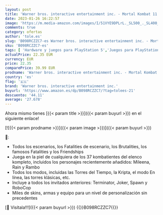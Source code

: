 ```yaml
---
layout: post
title: 'Warner bros. interactive entertainment inc. - Mortal Kombat 11 - Ultimate Edition  Includes Kombat Pack 1 & 2 + Aftermath Expansion  Ps5'
date: 2023-01-26 16:22:57
image: 'https://m.media-amazon.com/images/I/51VYE9DPLrL._SL500_._SL400_.jpg'
comments: true
category: ofertas
author: 'tole.es'
slug: 'B098RCZZC7-es Warner bros. interactive entertainment inc. - Mortal...'
sku: 'B098RCZZC7-es'
tags: [ 'Hardware y juegos para PlayStation 5','Juegos para PlayStation 5','Videojuegos','ps5','warner bros. interactive entertainment inc.','🇪🇸', ]
actualPrice: 22.35 EUR
currency: EUR
price: 22.35
comparePrice: 39.99 EUR
prodname: 'Warner bros. interactive entertainment inc. - Mortal Kombat 11 - Ultimate Edition  Includes Kombat Pack 1 & 2 + Aftermath Expansion  Ps5'
country: 'es'
flag: '🇪🇸'
brand: 'Warner bros. interactive entertainment inc.'
buyurl: 'https://www.amazon.es/dp/B098RCZZC7/?tag=tolees-21'
descuento: '44.11'
average: '27.678'
---
```


Ahora mismo tienes [{{< param title >}}]({{< param buyurl >}}) en el siguiente enlace!

[![{{< param prodname >}}]({{< param image >}})]({{< param buyurl >}})

🔎:

- Todos los escenarios, los Fatalities de escenario, los Brutalities, los famosos Fatalities y los Friendships
- Juega en la piel de cualquiera de los 37 kombatientes del elenco kompleto, incluidos los personajes recientemente añadidos: Mileena, Rain y Rambo
- Todos los modos, incluidas las Torres del Tiempo, la Kripta, el modo En línea, las torres klásicas, etc.
- Incluye a todos los invitados anteriores: Terminator, Joker, Spawn y RoboCop
- Miles de skins, armas y equipo para un nivel de personalización sin precedentes

[🛒 Visítala!!!]({{< param buyurl >}})
{{<world>}}B098RCZZC7{{</world>}}
